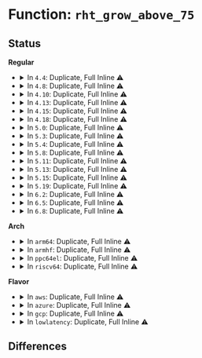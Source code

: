 # Function: <code>rht_grow_above_75</code>

## Status
<b>Regular</b>
<ul>
<li>
<details>
<summary>In <code>4.4</code>: Duplicate, Full Inline ⚠️</summary>

**Collision:** Static Duplication

**Inline:** Full

**Transformation:** False

**Instances:**

```
In lib/rhashtable.c (ffffffff8140058e)
Location: include/linux/rhashtable.h:260
Inline: True
Inline callers:
  - lib/rhashtable.c:rhashtable_insert_rehash
  - lib/rhashtable.c:rht_deferred_worker
```
```
In net/netlink/af_netlink.c (ffffffff8174ce5a)
Location: include/linux/rhashtable.h:260
Inline: True
Inline callers:
  - net/netlink/af_netlink.c:netlink_insert
```
</details>
</li>
<li>
<details>
<summary>In <code>4.8</code>: Duplicate, Full Inline ⚠️</summary>

**Collision:** Static Duplication

**Inline:** Full

**Transformation:** False

**Instances:**

```
In security/apparmor/policy_unpack.c (ffffffff813bc49a)
Location: include/linux/rhashtable.h:260
Inline: True
Inline callers:
  - security/apparmor/policy_unpack.c:unpack_profile
```
```
In lib/rhashtable.c (ffffffff81447a3e)
Location: include/linux/rhashtable.h:260
Inline: True
Inline callers:
  - lib/rhashtable.c:rhashtable_insert_rehash
  - lib/rhashtable.c:rht_deferred_worker
```
```
In net/netlink/af_netlink.c (ffffffff817b9236)
Location: include/linux/rhashtable.h:260
Inline: True
Inline callers:
  - net/netlink/af_netlink.c:netlink_insert
```
</details>
</li>
<li>
<details>
<summary>In <code>4.10</code>: Duplicate, Full Inline ⚠️</summary>

**Collision:** Static Duplication

**Inline:** Full

**Transformation:** False

**Instances:**

```
In security/apparmor/policy_unpack.c (ffffffff813d36a4)
Location: include/linux/rhashtable.h:277
Inline: True
Inline callers:
  - security/apparmor/policy_unpack.c:unpack_profile
```
```
In lib/rhashtable.c (ffffffff81466a20)
Location: include/linux/rhashtable.h:277
Inline: True
Inline callers:
  - lib/rhashtable.c:rhashtable_insert_slow
  - lib/rhashtable.c:rht_deferred_worker
```
```
In net/netlink/af_netlink.c (ffffffff817e8ce8)
Location: include/linux/rhashtable.h:277
Inline: True
Inline callers:
  - net/netlink/af_netlink.c:netlink_insert
```
```
In net/ipv6/seg6_hmac.c (ffffffff818a541b)
Location: include/linux/rhashtable.h:277
Inline: True
Inline callers:
  - net/ipv6/seg6_hmac.c:seg6_hmac_info_add
```
</details>
</li>
<li>
<details>
<summary>In <code>4.13</code>: Duplicate, Full Inline ⚠️</summary>

**Collision:** Static Duplication

**Inline:** Full

**Transformation:** False

**Instances:**

```
In security/apparmor/policy_unpack.c (ffffffff813e6701)
Location: include/linux/rhashtable.h:291
Inline: True
Inline callers:
  - security/apparmor/policy_unpack.c:unpack_profile
```
```
In lib/rhashtable.c (ffffffff8146c27e)
Location: include/linux/rhashtable.h:291
Inline: True
Inline callers:
  - lib/rhashtable.c:rhashtable_insert_slow
  - lib/rhashtable.c:rht_deferred_worker
```
```
In net/netlink/af_netlink.c (ffffffff818082e9)
Location: include/linux/rhashtable.h:291
Inline: True
Inline callers:
  - net/netlink/af_netlink.c:netlink_insert
```
```
In net/ipv4/ipmr.c (ffffffff8186c40b)
Location: include/linux/rhashtable.h:291
Inline: True
```
```
In net/ipv6/seg6_hmac.c (ffffffff818cb671)
Location: include/linux/rhashtable.h:291
Inline: True
Inline callers:
  - net/ipv6/seg6_hmac.c:seg6_hmac_info_add
```
</details>
</li>
<li>
<details>
<summary>In <code>4.15</code>: Duplicate, Full Inline ⚠️</summary>

**Collision:** Static Duplication

**Inline:** Full

**Transformation:** False

**Instances:**

```
In ipc/util.c (ffffffff813a735e)
Location: include/linux/rhashtable.h:291
Inline: True
Inline callers:
  - ipc/util.c:ipc_addid
```
```
In security/apparmor/policy_unpack.c (ffffffff8140d8e7)
Location: include/linux/rhashtable.h:291
Inline: True
Inline callers:
  - security/apparmor/policy_unpack.c:unpack_profile
```
```
In lib/rhashtable.c (ffffffff8149857d)
Location: include/linux/rhashtable.h:291
Inline: True
Inline callers:
  - lib/rhashtable.c:rhashtable_insert_slow
  - lib/rhashtable.c:rht_deferred_worker
```
```
In net/sched/act_api.c (ffffffff81882bea)
Location: include/linux/rhashtable.h:291
Inline: True
Inline callers:
  - net/sched/act_api.c:tc_setup_cb_egdev_register
```
```
In net/netlink/af_netlink.c (ffffffff81887146)
Location: include/linux/rhashtable.h:291
Inline: True
Inline callers:
  - net/netlink/af_netlink.c:netlink_insert
```
```
In net/ipv4/ipmr.c (ffffffff818ecce4)
Location: include/linux/rhashtable.h:291
Inline: True
Inline callers:
  - net/ipv4/ipmr.c:ipmr_mfc_add
```
```
In net/ipv6/seg6_hmac.c (ffffffff8195046d)
Location: include/linux/rhashtable.h:291
Inline: True
Inline callers:
  - net/ipv6/seg6_hmac.c:seg6_hmac_info_add
```
</details>
</li>
<li>
<details>
<summary>In <code>4.18</code>: Duplicate, Full Inline ⚠️</summary>

**Collision:** Static Duplication

**Inline:** Full

**Transformation:** False

**Instances:**

```
In ipc/util.c (ffffffff813d6494)
Location: include/linux/rhashtable.h:300
Inline: True
Inline callers:
  - ipc/util.c:ipc_addid
```
```
In security/apparmor/policy_unpack.c (ffffffff8143f040)
Location: include/linux/rhashtable.h:300
Inline: True
Inline callers:
  - security/apparmor/policy_unpack.c:unpack_profile
```
```
In lib/rhashtable.c (ffffffff814cd75d)
Location: include/linux/rhashtable.h:300
Inline: True
Inline callers:
  - lib/rhashtable.c:rhashtable_insert_slow
  - lib/rhashtable.c:rht_deferred_worker
```
```
In net/sched/act_api.c (ffffffff818d6649)
Location: include/linux/rhashtable.h:300
Inline: True
Inline callers:
  - net/sched/act_api.c:tc_setup_cb_egdev_register
```
```
In net/netlink/af_netlink.c (ffffffff818db273)
Location: include/linux/rhashtable.h:300
Inline: True
Inline callers:
  - net/netlink/af_netlink.c:netlink_insert
```
```
In net/ipv4/inet_fragment.c (ffffffff819395fa)
Location: include/linux/rhashtable.h:300
Inline: True
```
```
In net/ipv4/ipmr.c (ffffffff81942bd7)
Location: include/linux/rhashtable.h:300
Inline: True
Inline callers:
  - net/ipv4/ipmr.c:ipmr_mfc_add
```
```
In net/ipv6/ip6mr.c (ffffffff8199f495)
Location: include/linux/rhashtable.h:300
Inline: True
Inline callers:
  - net/ipv6/ip6mr.c:ip6mr_mfc_add
```
```
In net/ipv6/seg6_hmac.c (ffffffff819aa15b)
Location: include/linux/rhashtable.h:300
Inline: True
Inline callers:
  - net/ipv6/seg6_hmac.c:seg6_hmac_info_add
```
</details>
</li>
<li>
<details>
<summary>In <code>5.0</code>: Duplicate, Full Inline ⚠️</summary>

**Collision:** Static Duplication

**Inline:** Full

**Transformation:** False

**Instances:**

```
In kernel/bpf/offload.c (ffffffff811df8de)
Location: include/linux/rhashtable.h:166
Inline: True
Inline callers:
  - kernel/bpf/offload.c:bpf_offload_dev_netdev_register
```
```
In ipc/util.c (ffffffff813f0b2b)
Location: include/linux/rhashtable.h:166
Inline: True
Inline callers:
  - ipc/util.c:ipc_addid
```
```
In security/apparmor/policy_unpack.c (ffffffff8145bf55)
Location: include/linux/rhashtable.h:166
Inline: True
Inline callers:
  - security/apparmor/policy_unpack.c:unpack_profile
```
```
In lib/rhashtable.c (ffffffff814e194f)
Location: include/linux/rhashtable.h:166
Inline: True
Inline callers:
  - lib/rhashtable.c:rhashtable_insert_slow
  - lib/rhashtable.c:rht_deferred_worker
```
```
In net/sched/cls_api.c (ffffffff81901afe)
Location: include/linux/rhashtable.h:166
Inline: True
Inline callers:
  - net/sched/cls_api.c:__tc_indr_block_cb_register
```
```
In net/netlink/af_netlink.c (ffffffff81907b6f)
Location: include/linux/rhashtable.h:166
Inline: True
Inline callers:
  - net/netlink/af_netlink.c:netlink_insert
```
```
In net/ipv4/inet_fragment.c (ffffffff819692b6)
Location: include/linux/rhashtable.h:166
Inline: True
```
```
In net/ipv4/ipmr.c (ffffffff81972ca3)
Location: include/linux/rhashtable.h:166
Inline: True
Inline callers:
  - net/ipv4/ipmr.c:ipmr_mfc_add
```
```
In net/xfrm/xfrm_policy.c (ffffffff81980999)
Location: include/linux/rhashtable.h:166
Inline: True
Inline callers:
  - net/xfrm/xfrm_policy.c:xfrm_policy_inexact_alloc_bin
```
```
In net/ipv6/ip6mr.c (ffffffff819d5fbc)
Location: include/linux/rhashtable.h:166
Inline: True
Inline callers:
  - net/ipv6/ip6mr.c:ip6mr_mfc_add
```
```
In net/ipv6/seg6_hmac.c (ffffffff819e0c6f)
Location: include/linux/rhashtable.h:166
Inline: True
Inline callers:
  - net/ipv6/seg6_hmac.c:seg6_hmac_info_add
```
</details>
</li>
<li>
<details>
<summary>In <code>5.3</code>: Duplicate, Full Inline ⚠️</summary>

**Collision:** Static Duplication

**Inline:** Full

**Transformation:** False

**Instances:**

```
In kernel/bpf/offload.c (ffffffff811f5376)
Location: include/linux/rhashtable.h:182
Inline: True
Inline callers:
  - kernel/bpf/offload.c:bpf_offload_dev_netdev_register
```
```
In ipc/util.c (ffffffff8141d070)
Location: include/linux/rhashtable.h:182
Inline: True
Inline callers:
  - ipc/util.c:ipc_addid
```
```
In security/apparmor/policy_unpack.c (ffffffff81488e68)
Location: include/linux/rhashtable.h:182
Inline: True
```
```
In lib/rhashtable.c (ffffffff8150d914)
Location: include/linux/rhashtable.h:182
Inline: True
Inline callers:
  - lib/rhashtable.c:rhashtable_insert_slow
  - lib/rhashtable.c:rhashtable_insert_slow
  - lib/rhashtable.c:rht_deferred_worker
```
```
In net/sched/cls_api.c (ffffffff81962b14)
Location: include/linux/rhashtable.h:182
Inline: True
Inline callers:
  - net/sched/cls_api.c:__tc_indr_block_cb_register
```
```
In net/netlink/af_netlink.c (ffffffff81968d0f)
Location: include/linux/rhashtable.h:182
Inline: True
Inline callers:
  - net/netlink/af_netlink.c:__netlink_insert
```
```
In net/ipv4/inet_fragment.c (ffffffff819cfc4b)
Location: include/linux/rhashtable.h:182
Inline: True
Inline callers:
  - net/ipv4/inet_fragment.c:inet_frag_create
```
```
In net/ipv4/ipmr.c (ffffffff819dc890)
Location: include/linux/rhashtable.h:182
Inline: True
Inline callers:
  - net/ipv4/ipmr.c:ipmr_mfc_add
```
```
In net/xfrm/xfrm_policy.c (ffffffff819ea77a)
Location: include/linux/rhashtable.h:182
Inline: True
Inline callers:
  - net/xfrm/xfrm_policy.c:xfrm_policy_inexact_alloc_bin
```
```
In net/ipv6/ip6mr.c (ffffffff81a45067)
Location: include/linux/rhashtable.h:182
Inline: True
Inline callers:
  - net/ipv6/ip6mr.c:ip6mr_mfc_add
```
```
In net/ipv6/seg6_hmac.c (ffffffff81a4f91b)
Location: include/linux/rhashtable.h:182
Inline: True
Inline callers:
  - net/ipv6/seg6_hmac.c:seg6_hmac_info_add
```
</details>
</li>
<li>
<details>
<summary>In <code>5.4</code>: Duplicate, Full Inline ⚠️</summary>

**Collision:** Static Duplication

**Inline:** Full

**Transformation:** False

**Instances:**

```
In kernel/bpf/offload.c (ffffffff81202376)
Location: include/linux/rhashtable.h:182
Inline: True
Inline callers:
  - kernel/bpf/offload.c:bpf_offload_dev_netdev_register
```
```
In ipc/util.c (ffffffff81436ec0)
Location: include/linux/rhashtable.h:182
Inline: True
Inline callers:
  - ipc/util.c:ipc_addid
```
```
In security/apparmor/policy_unpack.c (ffffffff814a2d18)
Location: include/linux/rhashtable.h:182
Inline: True
```
```
In lib/rhashtable.c (ffffffff8152b764)
Location: include/linux/rhashtable.h:182
Inline: True
Inline callers:
  - lib/rhashtable.c:rhashtable_insert_slow
  - lib/rhashtable.c:rhashtable_insert_slow
  - lib/rhashtable.c:rht_deferred_worker
```
```
In net/core/flow_offload.c (ffffffff81964018)
Location: include/linux/rhashtable.h:182
Inline: True
Inline callers:
  - net/core/flow_offload.c:__flow_indr_block_cb_register
```
```
In net/netlink/af_netlink.c (ffffffff8199f7af)
Location: include/linux/rhashtable.h:182
Inline: True
Inline callers:
  - net/netlink/af_netlink.c:__netlink_insert
```
```
In net/ipv4/inet_fragment.c (ffffffff81a067db)
Location: include/linux/rhashtable.h:182
Inline: True
Inline callers:
  - net/ipv4/inet_fragment.c:inet_frag_create
```
```
In net/ipv4/ipmr.c (ffffffff81a13880)
Location: include/linux/rhashtable.h:182
Inline: True
Inline callers:
  - net/ipv4/ipmr.c:ipmr_mfc_add
```
```
In net/xfrm/xfrm_policy.c (ffffffff81a217ca)
Location: include/linux/rhashtable.h:182
Inline: True
Inline callers:
  - net/xfrm/xfrm_policy.c:xfrm_policy_inexact_alloc_bin
```
```
In net/ipv6/ip6mr.c (ffffffff81a7bc57)
Location: include/linux/rhashtable.h:182
Inline: True
Inline callers:
  - net/ipv6/ip6mr.c:ip6mr_mfc_add
```
```
In net/ipv6/seg6_hmac.c (ffffffff81a865ab)
Location: include/linux/rhashtable.h:182
Inline: True
Inline callers:
  - net/ipv6/seg6_hmac.c:seg6_hmac_info_add
```
</details>
</li>
<li>
<details>
<summary>In <code>5.8</code>: Duplicate, Full Inline ⚠️</summary>

**Collision:** Static Duplication

**Inline:** Full

**Transformation:** False

**Instances:**

```
In kernel/bpf/offload.c (ffffffff81229893)
Location: include/linux/rhashtable.h:182
Inline: True
```
```
In ipc/util.c (ffffffff81486cb4)
Location: include/linux/rhashtable.h:182
Inline: True
```
```
In security/apparmor/policy_unpack.c (ffffffff814fd00d)
Location: include/linux/rhashtable.h:182
Inline: True
```
```
In lib/rhashtable.c (ffffffff8158ecbb)
Location: include/linux/rhashtable.h:182
Inline: True
Inline callers:
  - lib/rhashtable.c:rhashtable_try_insert
  - lib/rhashtable.c:rhashtable_insert_rehash
  - lib/rhashtable.c:rht_deferred_worker
```
```
In net/netlink/af_netlink.c (ffffffff81a77bac)
Location: include/linux/rhashtable.h:182
Inline: True
```
```
In net/ipv4/inet_fragment.c (ffffffff81af5d1b)
Location: include/linux/rhashtable.h:182
Inline: True
```
```
In net/ipv4/ipmr.c (ffffffff81b01b4b)
Location: include/linux/rhashtable.h:182
Inline: True
```
```
In net/xfrm/xfrm_policy.c (ffffffff81b10a10)
Location: include/linux/rhashtable.h:182
Inline: True
```
```
In net/ipv6/ip6mr.c (ffffffff81b750db)
Location: include/linux/rhashtable.h:182
Inline: True
```
```
In net/ipv6/seg6_hmac.c (ffffffff81b81283)
Location: include/linux/rhashtable.h:182
Inline: True
```
</details>
</li>
<li>
<details>
<summary>In <code>5.11</code>: Duplicate, Full Inline ⚠️</summary>

**Collision:** Static Duplication

**Inline:** Full

**Transformation:** False

**Instances:**

```
In kernel/bpf/offload.c (ffffffff81231418)
Location: include/linux/rhashtable.h:182
Inline: True
```
```
In ipc/util.c (ffffffff814a4369)
Location: include/linux/rhashtable.h:182
Inline: True
```
```
In security/apparmor/policy_unpack.c (ffffffff8151a222)
Location: include/linux/rhashtable.h:182
Inline: True
```
```
In lib/rhashtable.c (ffffffff815ab81b)
Location: include/linux/rhashtable.h:182
Inline: True
Inline callers:
  - lib/rhashtable.c:rhashtable_try_insert
  - lib/rhashtable.c:rhashtable_insert_rehash
  - lib/rhashtable.c:rht_deferred_worker
```
```
In net/netlink/af_netlink.c (ffffffff81a80a7c)
Location: include/linux/rhashtable.h:182
Inline: True
```
```
In net/ipv4/inet_fragment.c (ffffffff81b02b88)
Location: include/linux/rhashtable.h:182
Inline: True
```
```
In net/ipv4/ipmr.c (ffffffff81b0fc50)
Location: include/linux/rhashtable.h:182
Inline: True
```
```
In net/xfrm/xfrm_policy.c (ffffffff81b1ed05)
Location: include/linux/rhashtable.h:182
Inline: True
```
```
In net/ipv6/ip6mr.c (ffffffff81b83e70)
Location: include/linux/rhashtable.h:182
Inline: True
```
```
In net/ipv6/seg6_hmac.c (ffffffff81b90ab8)
Location: include/linux/rhashtable.h:182
Inline: True
```
</details>
</li>
<li>
<details>
<summary>In <code>5.13</code>: Duplicate, Full Inline ⚠️</summary>

**Collision:** Static Duplication

**Inline:** Full

**Transformation:** False

**Instances:**

```
In kernel/bpf/offload.c (ffffffff8123559f)
Location: include/linux/rhashtable.h:182
Inline: True
```
```
In ipc/util.c (ffffffff814aa280)
Location: include/linux/rhashtable.h:182
Inline: True
```
```
In security/apparmor/policy_unpack.c (ffffffff81520b2d)
Location: include/linux/rhashtable.h:182
Inline: True
```
```
In lib/rhashtable.c (ffffffff815b667e)
Location: include/linux/rhashtable.h:182
Inline: True
Inline callers:
  - lib/rhashtable.c:rhashtable_try_insert
  - lib/rhashtable.c:rhashtable_try_insert
  - lib/rhashtable.c:rht_deferred_worker
```
```
In net/netlink/af_netlink.c (ffffffff81a6a104)
Location: include/linux/rhashtable.h:182
Inline: True
```
```
In net/ipv4/inet_fragment.c (ffffffff81aee493)
Location: include/linux/rhashtable.h:182
Inline: True
```
```
In net/ipv4/ipmr.c (ffffffff81afd84a)
Location: include/linux/rhashtable.h:182
Inline: True
```
```
In net/xfrm/xfrm_policy.c (ffffffff81b0c988)
Location: include/linux/rhashtable.h:182
Inline: True
```
```
In net/ipv6/ip6mr.c (ffffffff81b72afa)
Location: include/linux/rhashtable.h:182
Inline: True
```
```
In net/ipv6/seg6_hmac.c (ffffffff81b7fcd0)
Location: include/linux/rhashtable.h:182
Inline: True
```
</details>
</li>
<li>
<details>
<summary>In <code>5.15</code>: Duplicate, Full Inline ⚠️</summary>

**Collision:** Static Duplication

**Inline:** Full

**Transformation:** False

**Instances:**

```
In kernel/bpf/offload.c (ffffffff8126f73f)
Location: include/linux/rhashtable.h:182
Inline: True
```
```
In ipc/util.c (ffffffff81502760)
Location: include/linux/rhashtable.h:182
Inline: True
```
```
In security/apparmor/policy_unpack.c (ffffffff8157eccd)
Location: include/linux/rhashtable.h:182
Inline: True
```
```
In lib/rhashtable.c (ffffffff8161cbcc)
Location: include/linux/rhashtable.h:182
Inline: True
Inline callers:
  - lib/rhashtable.c:rhashtable_try_insert
  - lib/rhashtable.c:rhashtable_try_insert
  - lib/rhashtable.c:rht_deferred_worker
```
```
In net/netlink/af_netlink.c (ffffffff81b236f4)
Location: include/linux/rhashtable.h:182
Inline: True
```
```
In net/ipv4/inet_fragment.c (ffffffff81bae843)
Location: include/linux/rhashtable.h:182
Inline: True
```
```
In net/ipv4/ipmr.c (ffffffff81bbf94a)
Location: include/linux/rhashtable.h:182
Inline: True
```
```
In net/xfrm/xfrm_policy.c (ffffffff81bcfb78)
Location: include/linux/rhashtable.h:182
Inline: True
```
```
In net/ipv6/ioam6.c (ffffffff81c3a338)
Location: include/linux/rhashtable.h:182
Inline: True
Inline callers:
  - net/ipv6/ioam6.c:ioam6_genl_addsc
  - net/ipv6/ioam6.c:ioam6_genl_addns
```
```
In net/ipv6/ip6mr.c (ffffffff81c3d03a)
Location: include/linux/rhashtable.h:182
Inline: True
```
```
In net/ipv6/seg6_hmac.c (ffffffff81c4b570)
Location: include/linux/rhashtable.h:182
Inline: True
```
</details>
</li>
<li>
<details>
<summary>In <code>5.19</code>: Duplicate, Full Inline ⚠️</summary>

**Collision:** Static Duplication

**Inline:** Full

**Transformation:** False

**Instances:**

```
In kernel/bpf/offload.c (ffffffff812be10e)
Location: include/linux/rhashtable.h:182
Inline: True
```
```
In ipc/util.c (ffffffff81593aa7)
Location: include/linux/rhashtable.h:182
Inline: True
```
```
In security/apparmor/policy_unpack.c (ffffffff8161d7ee)
Location: include/linux/rhashtable.h:182
Inline: True
```
```
In lib/rhashtable.c (ffffffff816ea3e1)
Location: include/linux/rhashtable.h:182
Inline: True
Inline callers:
  - lib/rhashtable.c:rhashtable_try_insert
  - lib/rhashtable.c:rhashtable_try_insert
  - lib/rhashtable.c:rht_deferred_worker
```
```
In net/netlink/af_netlink.c (ffffffff81cac0b8)
Location: include/linux/rhashtable.h:182
Inline: True
```
```
In net/ipv4/inet_fragment.c (ffffffff81d41ac5)
Location: include/linux/rhashtable.h:182
Inline: True
```
```
In net/ipv4/ipmr.c (ffffffff81d55ee4)
Location: include/linux/rhashtable.h:182
Inline: True
```
```
In net/xfrm/xfrm_policy.c (ffffffff81d69138)
Location: include/linux/rhashtable.h:182
Inline: True
```
```
In net/ipv6/ioam6.c (ffffffff81dd80d5)
Location: include/linux/rhashtable.h:182
Inline: True
Inline callers:
  - net/ipv6/ioam6.c:ioam6_genl_addsc
  - net/ipv6/ioam6.c:ioam6_genl_addns
```
```
In net/ipv6/ip6mr.c (ffffffff81ddb612)
Location: include/linux/rhashtable.h:182
Inline: True
```
```
In net/ipv6/seg6_hmac.c (ffffffff81deaf20)
Location: include/linux/rhashtable.h:182
Inline: True
```
</details>
</li>
<li>
<details>
<summary>In <code>6.2</code>: Duplicate, Full Inline ⚠️</summary>

**Collision:** Static Duplication

**Inline:** Full

**Transformation:** False

**Instances:**

```
In kernel/bpf/offload.c (ffffffff81321d4e)
Location: include/linux/rhashtable.h:182
Inline: True
```
```
In kernel/events/hw_breakpoint.c (ffffffff8134d6ef)
Location: include/linux/rhashtable.h:182
Inline: True
```
```
In ipc/util.c (ffffffff8163c93d)
Location: include/linux/rhashtable.h:182
Inline: True
```
```
In security/apparmor/policy_unpack.c (ffffffff816d129e)
Location: include/linux/rhashtable.h:182
Inline: True
```
```
In lib/rhashtable.c (ffffffff817da5f7)
Location: include/linux/rhashtable.h:182
Inline: True
Inline callers:
  - lib/rhashtable.c:rhashtable_try_insert
  - lib/rhashtable.c:rhashtable_try_insert
  - lib/rhashtable.c:rht_deferred_worker
```
```
In net/netlink/af_netlink.c (ffffffff81e69c8a)
Location: include/linux/rhashtable.h:182
Inline: True
```
```
In net/ipv4/inet_fragment.c (ffffffff81f0a8d2)
Location: include/linux/rhashtable.h:182
Inline: True
```
```
In net/ipv4/ipmr.c (ffffffff81f20612)
Location: include/linux/rhashtable.h:182
Inline: True
```
```
In net/xfrm/xfrm_policy.c (ffffffff81f3440d)
Location: include/linux/rhashtable.h:182
Inline: True
```
```
In net/ipv6/ioam6.c (ffffffff81fa9ac8)
Location: include/linux/rhashtable.h:182
Inline: True
Inline callers:
  - net/ipv6/ioam6.c:ioam6_genl_addsc
  - net/ipv6/ioam6.c:ioam6_genl_addns
```
```
In net/ipv6/ip6mr.c (ffffffff81fae212)
Location: include/linux/rhashtable.h:182
Inline: True
```
```
In net/ipv6/seg6_hmac.c (ffffffff81fbeb08)
Location: include/linux/rhashtable.h:182
Inline: True
```
</details>
</li>
<li>
<details>
<summary>In <code>6.5</code>: Duplicate, Full Inline ⚠️</summary>

**Collision:** Static Duplication

**Inline:** Full

**Transformation:** False

**Instances:**

```
In kernel/bpf/offload.c (ffffffff81351341)
Location: include/linux/rhashtable.h:182
Inline: True
```
```
In kernel/events/hw_breakpoint.c (ffffffff8137ea19)
Location: include/linux/rhashtable.h:182
Inline: True
```
```
In ipc/util.c (ffffffff81674af7)
Location: include/linux/rhashtable.h:182
Inline: True
```
```
In security/apparmor/policy_unpack.c (ffffffff8170a1ae)
Location: include/linux/rhashtable.h:182
Inline: True
```
```
In lib/rhashtable.c (ffffffff81819864)
Location: include/linux/rhashtable.h:182
Inline: True
Inline callers:
  - lib/rhashtable.c:rhashtable_try_insert
  - lib/rhashtable.c:rhashtable_try_insert
  - lib/rhashtable.c:rht_deferred_worker
```
```
In net/netlink/af_netlink.c (ffffffff81ec5c1f)
Location: include/linux/rhashtable.h:182
Inline: True
```
```
In net/ipv4/inet_fragment.c (ffffffff81f6a402)
Location: include/linux/rhashtable.h:182
Inline: True
```
```
In net/ipv4/ipmr.c (ffffffff81f80dfe)
Location: include/linux/rhashtable.h:182
Inline: True
```
```
In net/xfrm/xfrm_policy.c (ffffffff81f9402d)
Location: include/linux/rhashtable.h:182
Inline: True
```
```
In net/ipv6/ioam6.c (ffffffff8200a44f)
Location: include/linux/rhashtable.h:182
Inline: True
Inline callers:
  - net/ipv6/ioam6.c:ioam6_genl_addsc
  - net/ipv6/ioam6.c:ioam6_genl_addns
```
```
In net/ipv6/ip6mr.c (ffffffff8200f655)
Location: include/linux/rhashtable.h:182
Inline: True
```
```
In net/ipv6/seg6_hmac.c (ffffffff8201fe71)
Location: include/linux/rhashtable.h:182
Inline: True
```
```
In net/handshake/request.c (ffffffff82093179)
Location: include/linux/rhashtable.h:182
Inline: True
```
</details>
</li>
<li>
<details>
<summary>In <code>6.8</code>: Duplicate, Full Inline ⚠️</summary>

**Collision:** Static Duplication

**Inline:** Full

**Transformation:** False

**Instances:**

```
In kernel/bpf/offload.c (ffffffff813787a1)
Location: include/linux/rhashtable.h:182
Inline: True
```
```
In kernel/events/hw_breakpoint.c (ffffffff813a7c79)
Location: include/linux/rhashtable.h:182
Inline: True
```
```
In ipc/util.c (ffffffff816b0eb7)
Location: include/linux/rhashtable.h:182
Inline: True
```
```
In security/apparmor/policy_unpack.c (ffffffff81747cae)
Location: include/linux/rhashtable.h:182
Inline: True
```
```
In lib/rhashtable.c (ffffffff8185ebb4)
Location: include/linux/rhashtable.h:182
Inline: True
Inline callers:
  - lib/rhashtable.c:rhashtable_try_insert
  - lib/rhashtable.c:rhashtable_try_insert
  - lib/rhashtable.c:rht_deferred_worker
```
```
In net/netlink/af_netlink.c (ffffffff81f88e7f)
Location: include/linux/rhashtable.h:182
Inline: True
```
```
In net/ipv4/inet_fragment.c (ffffffff82030ab2)
Location: include/linux/rhashtable.h:182
Inline: True
```
```
In net/ipv4/ipmr.c (ffffffff8204747e)
Location: include/linux/rhashtable.h:182
Inline: True
```
```
In net/xfrm/xfrm_policy.c (ffffffff820613dd)
Location: include/linux/rhashtable.h:182
Inline: True
```
```
In net/ipv6/ioam6.c (ffffffff820d93f0)
Location: include/linux/rhashtable.h:182
Inline: True
Inline callers:
  - net/ipv6/ioam6.c:ioam6_genl_addsc
  - net/ipv6/ioam6.c:ioam6_genl_addns
```
```
In net/ipv6/ip6mr.c (ffffffff820de5e5)
Location: include/linux/rhashtable.h:182
Inline: True
```
```
In net/ipv6/seg6_hmac.c (ffffffff820eefa1)
Location: include/linux/rhashtable.h:182
Inline: True
```
```
In net/handshake/request.c (ffffffff82169a29)
Location: include/linux/rhashtable.h:182
Inline: True
```
</details>
</li>
</ul>
<b>Arch</b>
<ul>
<li>
<details>
<summary>In <code>arm64</code>: Duplicate, Full Inline ⚠️</summary>

**Collision:** Static Duplication

**Inline:** Full

**Transformation:** False

**Instances:**

```
In kernel/bpf/offload.c (ffff80001028a018)
Location: include/linux/rhashtable.h:182
Inline: True
Inline callers:
  - kernel/bpf/offload.c:bpf_offload_dev_netdev_register
```
```
In ipc/util.c (ffff80001051d5dc)
Location: include/linux/rhashtable.h:182
Inline: True
Inline callers:
  - ipc/util.c:ipc_addid
```
```
In security/apparmor/policy_unpack.c (ffff800010598ae0)
Location: include/linux/rhashtable.h:182
Inline: True
```
```
In lib/rhashtable.c (ffff800010636df8)
Location: include/linux/rhashtable.h:182
Inline: True
Inline callers:
  - lib/rhashtable.c:rhashtable_insert_slow
  - lib/rhashtable.c:rhashtable_insert_slow
  - lib/rhashtable.c:rht_deferred_worker
```
```
In net/core/flow_offload.c (ffff800010c08764)
Location: include/linux/rhashtable.h:182
Inline: True
Inline callers:
  - net/core/flow_offload.c:__flow_indr_block_cb_register
```
```
In net/netlink/af_netlink.c (ffff800010c4cbd8)
Location: include/linux/rhashtable.h:182
Inline: True
Inline callers:
  - net/netlink/af_netlink.c:__netlink_insert
```
```
In net/ipv4/inet_fragment.c (ffff800010cbf64c)
Location: include/linux/rhashtable.h:182
Inline: True
Inline callers:
  - net/ipv4/inet_fragment.c:inet_frag_create
```
```
In net/ipv4/ipmr.c (ffff800010cce020)
Location: include/linux/rhashtable.h:182
Inline: True
Inline callers:
  - net/ipv4/ipmr.c:ipmr_mfc_add
```
```
In net/xfrm/xfrm_policy.c (ffff800010cdcc18)
Location: include/linux/rhashtable.h:182
Inline: True
Inline callers:
  - net/xfrm/xfrm_policy.c:xfrm_policy_inexact_alloc_bin
```
```
In net/ipv6/ip6mr.c (ffff800010d45a84)
Location: include/linux/rhashtable.h:182
Inline: True
Inline callers:
  - net/ipv6/ip6mr.c:ip6mr_mfc_add
```
```
In net/ipv6/seg6_hmac.c (ffff800010d5258c)
Location: include/linux/rhashtable.h:182
Inline: True
Inline callers:
  - net/ipv6/seg6_hmac.c:seg6_hmac_info_add
```
</details>
</li>
<li>
<details>
<summary>In <code>armhf</code>: Duplicate, Full Inline ⚠️</summary>

**Collision:** Static Duplication

**Inline:** Full

**Transformation:** False

**Instances:**

```
In kernel/bpf/offload.c (c04b9f88)
Location: include/linux/rhashtable.h:182
Inline: True
Inline callers:
  - kernel/bpf/offload.c:bpf_offload_dev_netdev_register
```
```
In ipc/util.c (c06d99e4)
Location: include/linux/rhashtable.h:182
Inline: True
Inline callers:
  - ipc/util.c:ipc_addid
```
```
In security/apparmor/policy_unpack.c (c0749d0c)
Location: include/linux/rhashtable.h:182
Inline: True
```
```
In lib/rhashtable.c (c07dcbd8)
Location: include/linux/rhashtable.h:182
Inline: True
Inline callers:
  - lib/rhashtable.c:rhashtable_insert_slow
  - lib/rhashtable.c:rhashtable_insert_slow
  - lib/rhashtable.c:rht_deferred_worker
```
```
In net/core/flow_offload.c (c0d21958)
Location: include/linux/rhashtable.h:182
Inline: True
Inline callers:
  - net/core/flow_offload.c:__flow_indr_block_cb_register
```
```
In net/netlink/af_netlink.c (c0d5dc60)
Location: include/linux/rhashtable.h:182
Inline: True
Inline callers:
  - net/netlink/af_netlink.c:__netlink_insert
```
```
In net/ipv4/inet_fragment.c (c0dcafac)
Location: include/linux/rhashtable.h:182
Inline: True
Inline callers:
  - net/ipv4/inet_fragment.c:inet_frag_create
```
```
In net/ipv4/ipmr.c (c0dd9160)
Location: include/linux/rhashtable.h:182
Inline: True
Inline callers:
  - net/ipv4/ipmr.c:ipmr_mfc_add
```
```
In net/xfrm/xfrm_policy.c (c0de7cf4)
Location: include/linux/rhashtable.h:182
Inline: True
Inline callers:
  - net/xfrm/xfrm_policy.c:xfrm_policy_inexact_alloc_bin
```
```
In net/ipv6/ip6mr.c (c0e486ec)
Location: include/linux/rhashtable.h:182
Inline: True
Inline callers:
  - net/ipv6/ip6mr.c:ip6mr_mfc_add
```
```
In net/ipv6/seg6_hmac.c (c0e533dc)
Location: include/linux/rhashtable.h:182
Inline: True
Inline callers:
  - net/ipv6/seg6_hmac.c:seg6_hmac_info_add
```
</details>
</li>
<li>
<details>
<summary>In <code>ppc64el</code>: Duplicate, Full Inline ⚠️</summary>

**Collision:** Static Duplication

**Inline:** Full

**Transformation:** False

**Instances:**

```
In kernel/bpf/offload.c (c000000000335e6c)
Location: include/linux/rhashtable.h:182
Inline: True
Inline callers:
  - kernel/bpf/offload.c:bpf_offload_dev_netdev_register
```
```
In ipc/util.c (c000000000666748)
Location: include/linux/rhashtable.h:182
Inline: True
Inline callers:
  - ipc/util.c:ipc_addid
```
```
In security/apparmor/policy_unpack.c (c00000000070fa7c)
Location: include/linux/rhashtable.h:182
Inline: True
```
```
In lib/rhashtable.c (c0000000007dcd8c)
Location: include/linux/rhashtable.h:182
Inline: True
Inline callers:
  - lib/rhashtable.c:rhashtable_insert_slow
  - lib/rhashtable.c:rhashtable_insert_slow
  - lib/rhashtable.c:rht_deferred_worker
```
```
In net/core/flow_offload.c (c000000000cf2e80)
Location: include/linux/rhashtable.h:182
Inline: True
Inline callers:
  - net/core/flow_offload.c:__flow_indr_block_cb_register
```
```
In net/netlink/af_netlink.c (c000000000d4a7d0)
Location: include/linux/rhashtable.h:182
Inline: True
Inline callers:
  - net/netlink/af_netlink.c:__netlink_insert
```
```
In net/ipv4/inet_fragment.c (c000000000dda2e8)
Location: include/linux/rhashtable.h:182
Inline: True
Inline callers:
  - net/ipv4/inet_fragment.c:inet_frag_create
```
```
In net/ipv4/ipmr.c (c000000000dea934)
Location: include/linux/rhashtable.h:182
Inline: True
Inline callers:
  - net/ipv4/ipmr.c:ipmr_mfc_add
```
```
In net/xfrm/xfrm_policy.c (c000000000dfcec8)
Location: include/linux/rhashtable.h:182
Inline: True
Inline callers:
  - net/xfrm/xfrm_policy.c:xfrm_policy_inexact_alloc_bin
```
```
In net/ipv6/ip6mr.c (c000000000e7b37c)
Location: include/linux/rhashtable.h:182
Inline: True
Inline callers:
  - net/ipv6/ip6mr.c:ip6mr_mfc_add
```
```
In net/ipv6/seg6_hmac.c (c000000000e8a7b0)
Location: include/linux/rhashtable.h:182
Inline: True
Inline callers:
  - net/ipv6/seg6_hmac.c:seg6_hmac_info_add
```
</details>
</li>
<li>
<details>
<summary>In <code>riscv64</code>: Duplicate, Full Inline ⚠️</summary>

**Collision:** Static Duplication

**Inline:** Full

**Transformation:** False

**Instances:**

```
In kernel/bpf/offload.c (ffffffe0001bdfe6)
Location: include/linux/rhashtable.h:182
Inline: True
Inline callers:
  - kernel/bpf/offload.c:bpf_offload_dev_netdev_register
```
```
In ipc/util.c (ffffffe000384e86)
Location: include/linux/rhashtable.h:182
Inline: True
Inline callers:
  - ipc/util.c:ipc_addid
```
```
In security/apparmor/policy_unpack.c (ffffffe0003e53ca)
Location: include/linux/rhashtable.h:182
Inline: True
```
```
In lib/rhashtable.c (ffffffe0004643f0)
Location: include/linux/rhashtable.h:182
Inline: True
Inline callers:
  - lib/rhashtable.c:rhashtable_insert_slow
  - lib/rhashtable.c:rhashtable_insert_slow
  - lib/rhashtable.c:rht_deferred_worker
```
```
In net/core/flow_offload.c (ffffffe000786586)
Location: include/linux/rhashtable.h:182
Inline: True
Inline callers:
  - net/core/flow_offload.c:__flow_indr_block_cb_register
```
```
In net/netlink/af_netlink.c (ffffffe0007b8af6)
Location: include/linux/rhashtable.h:182
Inline: True
Inline callers:
  - net/netlink/af_netlink.c:__netlink_insert
```
```
In net/ipv4/inet_fragment.c (ffffffe000815372)
Location: include/linux/rhashtable.h:182
Inline: True
Inline callers:
  - net/ipv4/inet_fragment.c:inet_frag_create
```
```
In net/ipv4/ipmr.c (ffffffe0008202a0)
Location: include/linux/rhashtable.h:182
Inline: True
Inline callers:
  - net/ipv4/ipmr.c:ipmr_mfc_add
```
```
In net/xfrm/xfrm_policy.c (ffffffe00082c206)
Location: include/linux/rhashtable.h:182
Inline: True
Inline callers:
  - net/xfrm/xfrm_policy.c:xfrm_policy_inexact_alloc_bin
```
```
In net/ipv6/ip6mr.c (ffffffe000880b06)
Location: include/linux/rhashtable.h:182
Inline: True
Inline callers:
  - net/ipv6/ip6mr.c:ip6mr_mfc_add
```
```
In net/ipv6/seg6_hmac.c (ffffffe000889fbe)
Location: include/linux/rhashtable.h:182
Inline: True
Inline callers:
  - net/ipv6/seg6_hmac.c:seg6_hmac_info_add
```
</details>
</li>
</ul>
<b>Flavor</b>
<ul>
<li>
<details>
<summary>In <code>aws</code>: Duplicate, Full Inline ⚠️</summary>

**Collision:** Static Duplication

**Inline:** Full

**Transformation:** False

**Instances:**

```
In kernel/bpf/offload.c (ffffffff811fa996)
Location: include/linux/rhashtable.h:182
Inline: True
Inline callers:
  - kernel/bpf/offload.c:bpf_offload_dev_netdev_register
```
```
In ipc/util.c (ffffffff8142f4a0)
Location: include/linux/rhashtable.h:182
Inline: True
Inline callers:
  - ipc/util.c:ipc_addid
```
```
In security/apparmor/policy_unpack.c (ffffffff8149b2f8)
Location: include/linux/rhashtable.h:182
Inline: True
```
```
In lib/rhashtable.c (ffffffff81523d44)
Location: include/linux/rhashtable.h:182
Inline: True
Inline callers:
  - lib/rhashtable.c:rhashtable_insert_slow
  - lib/rhashtable.c:rhashtable_insert_slow
  - lib/rhashtable.c:rht_deferred_worker
```
```
In net/core/flow_offload.c (ffffffff81903fe8)
Location: include/linux/rhashtable.h:182
Inline: True
Inline callers:
  - net/core/flow_offload.c:__flow_indr_block_cb_register
```
```
In net/netlink/af_netlink.c (ffffffff8193f61f)
Location: include/linux/rhashtable.h:182
Inline: True
Inline callers:
  - net/netlink/af_netlink.c:__netlink_insert
```
```
In net/ipv4/inet_fragment.c (ffffffff819a657b)
Location: include/linux/rhashtable.h:182
Inline: True
Inline callers:
  - net/ipv4/inet_fragment.c:inet_frag_create
```
```
In net/ipv4/ipmr.c (ffffffff819b3080)
Location: include/linux/rhashtable.h:182
Inline: True
Inline callers:
  - net/ipv4/ipmr.c:ipmr_mfc_add
```
```
In net/xfrm/xfrm_policy.c (ffffffff819c0e5a)
Location: include/linux/rhashtable.h:182
Inline: True
Inline callers:
  - net/xfrm/xfrm_policy.c:xfrm_policy_inexact_alloc_bin
```
```
In net/ipv6/ip6mr.c (ffffffff81a1b2e7)
Location: include/linux/rhashtable.h:182
Inline: True
Inline callers:
  - net/ipv6/ip6mr.c:ip6mr_mfc_add
```
```
In net/ipv6/seg6_hmac.c (ffffffff81a25c3b)
Location: include/linux/rhashtable.h:182
Inline: True
Inline callers:
  - net/ipv6/seg6_hmac.c:seg6_hmac_info_add
```
</details>
</li>
<li>
<details>
<summary>In <code>azure</code>: Duplicate, Full Inline ⚠️</summary>

**Collision:** Static Duplication

**Inline:** Full

**Transformation:** False

**Instances:**

```
In kernel/bpf/offload.c (ffffffff811ed6e6)
Location: include/linux/rhashtable.h:182
Inline: True
Inline callers:
  - kernel/bpf/offload.c:bpf_offload_dev_netdev_register
```
```
In ipc/util.c (ffffffff8141ff20)
Location: include/linux/rhashtable.h:182
Inline: True
Inline callers:
  - ipc/util.c:ipc_addid
```
```
In security/apparmor/policy_unpack.c (ffffffff8148bd18)
Location: include/linux/rhashtable.h:182
Inline: True
```
```
In lib/rhashtable.c (ffffffff81514024)
Location: include/linux/rhashtable.h:182
Inline: True
Inline callers:
  - lib/rhashtable.c:rhashtable_insert_slow
  - lib/rhashtable.c:rhashtable_insert_slow
  - lib/rhashtable.c:rht_deferred_worker
```
```
In net/core/flow_offload.c (ffffffff818bde18)
Location: include/linux/rhashtable.h:182
Inline: True
Inline callers:
  - net/core/flow_offload.c:__flow_indr_block_cb_register
```
```
In net/netlink/af_netlink.c (ffffffff818f911f)
Location: include/linux/rhashtable.h:182
Inline: True
Inline callers:
  - net/netlink/af_netlink.c:__netlink_insert
```
```
In net/ipv4/inet_fragment.c (ffffffff8196003b)
Location: include/linux/rhashtable.h:182
Inline: True
Inline callers:
  - net/ipv4/inet_fragment.c:inet_frag_create
```
```
In net/ipv4/ipmr.c (ffffffff8196f6b0)
Location: include/linux/rhashtable.h:182
Inline: True
Inline callers:
  - net/ipv4/ipmr.c:ipmr_mfc_add
```
```
In net/xfrm/xfrm_policy.c (ffffffff8197dc4a)
Location: include/linux/rhashtable.h:182
Inline: True
Inline callers:
  - net/xfrm/xfrm_policy.c:xfrm_policy_inexact_alloc_bin
```
```
In net/ipv6/ip6mr.c (ffffffff819d80a7)
Location: include/linux/rhashtable.h:182
Inline: True
Inline callers:
  - net/ipv6/ip6mr.c:ip6mr_mfc_add
```
```
In net/ipv6/seg6_hmac.c (ffffffff819e29fb)
Location: include/linux/rhashtable.h:182
Inline: True
Inline callers:
  - net/ipv6/seg6_hmac.c:seg6_hmac_info_add
```
</details>
</li>
<li>
<details>
<summary>In <code>gcp</code>: Duplicate, Full Inline ⚠️</summary>

**Collision:** Static Duplication

**Inline:** Full

**Transformation:** False

**Instances:**

```
In kernel/bpf/offload.c (ffffffff811f8766)
Location: include/linux/rhashtable.h:182
Inline: True
Inline callers:
  - kernel/bpf/offload.c:bpf_offload_dev_netdev_register
```
```
In ipc/util.c (ffffffff8142b640)
Location: include/linux/rhashtable.h:182
Inline: True
Inline callers:
  - ipc/util.c:ipc_addid
```
```
In security/apparmor/policy_unpack.c (ffffffff81497398)
Location: include/linux/rhashtable.h:182
Inline: True
```
```
In lib/rhashtable.c (ffffffff8151fdd4)
Location: include/linux/rhashtable.h:182
Inline: True
Inline callers:
  - lib/rhashtable.c:rhashtable_insert_slow
  - lib/rhashtable.c:rhashtable_insert_slow
  - lib/rhashtable.c:rht_deferred_worker
```
```
In net/core/flow_offload.c (ffffffff81955018)
Location: include/linux/rhashtable.h:182
Inline: True
Inline callers:
  - net/core/flow_offload.c:__flow_indr_block_cb_register
```
```
In net/netlink/af_netlink.c (ffffffff819907af)
Location: include/linux/rhashtable.h:182
Inline: True
Inline callers:
  - net/netlink/af_netlink.c:__netlink_insert
```
```
In net/ipv4/inet_fragment.c (ffffffff81a10e1b)
Location: include/linux/rhashtable.h:182
Inline: True
Inline callers:
  - net/ipv4/inet_fragment.c:inet_frag_create
```
```
In net/ipv4/ipmr.c (ffffffff81a1d920)
Location: include/linux/rhashtable.h:182
Inline: True
Inline callers:
  - net/ipv4/ipmr.c:ipmr_mfc_add
```
```
In net/xfrm/xfrm_policy.c (ffffffff81a2b8da)
Location: include/linux/rhashtable.h:182
Inline: True
Inline callers:
  - net/xfrm/xfrm_policy.c:xfrm_policy_inexact_alloc_bin
```
```
In net/ipv6/ip6mr.c (ffffffff81a85d67)
Location: include/linux/rhashtable.h:182
Inline: True
Inline callers:
  - net/ipv6/ip6mr.c:ip6mr_mfc_add
```
```
In net/ipv6/seg6_hmac.c (ffffffff81a906bb)
Location: include/linux/rhashtable.h:182
Inline: True
Inline callers:
  - net/ipv6/seg6_hmac.c:seg6_hmac_info_add
```
</details>
</li>
<li>
<details>
<summary>In <code>lowlatency</code>: Duplicate, Full Inline ⚠️</summary>

**Collision:** Static Duplication

**Inline:** Full

**Transformation:** False

**Instances:**

```
In kernel/bpf/offload.c (ffffffff81206ee6)
Location: include/linux/rhashtable.h:182
Inline: True
Inline callers:
  - kernel/bpf/offload.c:bpf_offload_dev_netdev_register
```
```
In ipc/util.c (ffffffff814425f9)
Location: include/linux/rhashtable.h:182
Inline: True
Inline callers:
  - ipc/util.c:ipc_addid
```
```
In security/apparmor/policy_unpack.c (ffffffff814af49f)
Location: include/linux/rhashtable.h:182
Inline: True
```
```
In lib/rhashtable.c (ffffffff815396ed)
Location: include/linux/rhashtable.h:182
Inline: True
Inline callers:
  - lib/rhashtable.c:rhashtable_insert_slow
  - lib/rhashtable.c:rhashtable_insert_slow
  - lib/rhashtable.c:rht_deferred_worker
```
```
In net/core/flow_offload.c (ffffffff8197701c)
Location: include/linux/rhashtable.h:182
Inline: True
Inline callers:
  - net/core/flow_offload.c:__flow_indr_block_cb_register
```
```
In net/netlink/af_netlink.c (ffffffff819b3089)
Location: include/linux/rhashtable.h:182
Inline: True
Inline callers:
  - net/netlink/af_netlink.c:__netlink_insert
```
```
In net/ipv4/inet_fragment.c (ffffffff81a1b6f9)
Location: include/linux/rhashtable.h:182
Inline: True
Inline callers:
  - net/ipv4/inet_fragment.c:inet_frag_create
```
```
In net/ipv4/ipmr.c (ffffffff81a28b12)
Location: include/linux/rhashtable.h:182
Inline: True
Inline callers:
  - net/ipv4/ipmr.c:ipmr_mfc_add
```
```
In net/xfrm/xfrm_policy.c (ffffffff81a36f7e)
Location: include/linux/rhashtable.h:182
Inline: True
Inline callers:
  - net/xfrm/xfrm_policy.c:xfrm_policy_inexact_alloc_bin
```
```
In net/ipv6/ip6mr.c (ffffffff81a9289d)
Location: include/linux/rhashtable.h:182
Inline: True
Inline callers:
  - net/ipv6/ip6mr.c:ip6mr_mfc_add
```
```
In net/ipv6/seg6_hmac.c (ffffffff81a9d854)
Location: include/linux/rhashtable.h:182
Inline: True
Inline callers:
  - net/ipv6/seg6_hmac.c:seg6_hmac_info_add
```
</details>
</li>
</ul>

## Differences
